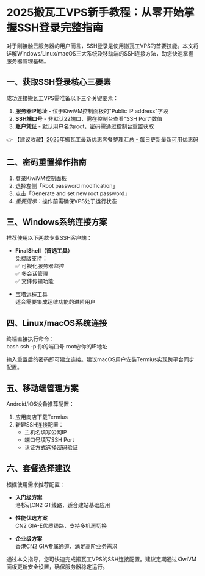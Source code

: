 # 2025搬瓦工VPS新手教程：从零开始掌握SSH登录完整指南

对于刚接触云服务器的用户而言，SSH登录是使用搬瓦工VPS的首要技能。本文将详解Windows/Linux/macOS三大系统及移动端的SSH连接方法，助您快速掌握服务器管理基础。

## 一、获取SSH登录核心三要素
成功连接搬瓦工VPS需准备以下三个关键要素：

1. **服务器IP地址** - 位于KiwiVM控制面板的"Public IP address"字段
2. **SSH端口号** - 非默认22端口，需在控制台查看"SSH Port"数值
3. **账户凭证** - 默认用户名为root，密码需通过控制台重置获取

👉 [【建议收藏】2025年搬瓦工最新优惠套餐整理汇总 - 每日更新最新可用优惠码](https://bit.ly/banwagon)

## 二、密码重置操作指南
1. 登录KiwiVM控制面板
2. 选择左侧「Root password modification」
3. 点击「Generate and set new root password」
4. *重要提示*：操作前需确保VPS处于运行状态

## 三、Windows系统连接方案
推荐使用以下两款专业SSH客户端：

- **FinalShell（首选工具）**  
  免费版支持：  
  ✅ 可视化服务器监控  
  ✅ 多会话管理  
  ✅ 文件传输功能

- 宝塔远程工具  
  适合需要集成运维功能的进阶用户

## 四、Linux/macOS系统连接
终端直接执行命令：  
bash
ssh -p 你的端口号 root@你的IP地址

输入重置后的密码即可建立连接。建议macOS用户安装Termius实现跨平台同步配置。

## 五、移动端管理方案
Android/iOS设备推荐配置：

1. 应用商店下载Termius
2. 新建SSH连接配置：
   - 主机名填写公网IP
   - 端口号填写SSH Port
   - 认证方式选择密码验证

## 六、套餐选择建议
根据使用需求推荐配置：

- **入门级方案**  
  洛杉矶CN2 GT线路，适合建站基础应用

- **性能优选方案**  
  CN2 GIA-E优质线路，支持多机房切换

- **企业级方案**  
  香港CN2 GIA专属通道，满足高阶业务需求

通过本文指导，您可快速完成搬瓦工VPS的SSH连接配置。建议定期通过KiwiVM面板更新安全设置，确保服务器稳定运行。